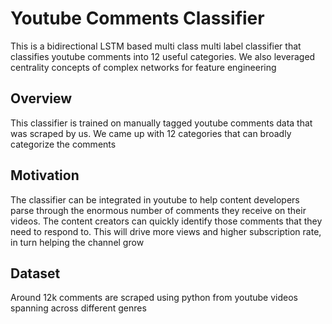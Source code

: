 # Youtube Comments Classifier
This is a bidirectional LSTM based multi class multi label classifier that classifies youtube comments into 12 useful categories. We also leveraged centrality concepts of complex networks for feature engineering


## Overview
This classifier is trained on manually tagged youtube comments data that was scraped by us. We came up with 12 categories that can broadly categorize the comments


## Motivation
The classifier can be integrated in youtube to help content developers parse through the enormous number of comments they receive on their videos. The content creators can quickly identify those comments that they need to respond to. This will drive more views and higher subscription rate, in turn helping the channel grow


## Dataset
Around 12k comments are scraped using python from youtube videos spanning across different genres

